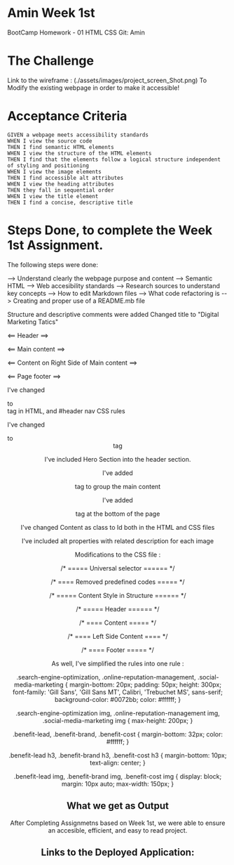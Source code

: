
# Amin Week 1st 
BootCamp Homework - 01 HTML CSS Git: Amin

# The Challenge

Link to the wireframe : (./assets/images/project_screen_Shot.png)
To Modify the  existing webpage in order to make it accessible!




# Acceptance Criteria

```
GIVEN a webpage meets accessibility standards
WHEN I view the source code
THEN I find semantic HTML elements
WHEN I view the structure of the HTML elements
THEN I find that the elements follow a logical structure independent of styling and positioning
WHEN I view the image elements
THEN I find accessible alt attributes
WHEN I view the heading attributes
THEN they fall in sequential order
WHEN I view the title element
THEN I find a concise, descriptive title
```

# Steps Done, to complete the Week 1st Assignment.

The following steps were done:

--> Understand clearly the webpage purpose and content
--> Semantic HTML
--> Web accesibility standards
--> Research sources to understand key concepts
--> How to edit Markdown files
--> What code refactoring is
--> Creating and proper use of a README.mb file


Structure and descriptive comments were added
Changed title to "Digital Marketing Tatics"


<==  Header  ==>

<==  Main content ==>

<==  Content on Right Side of Main content ==>

<==  Page footer ==>



I've changed <div>  to <nav> tag in HTML, and #header nav CSS rules

I've changed <div>  to <header> tag

I've included Hero Section into the header section.



I've added <main> tag to group the main content

I've added <footer> tag at the bottom of the page

I've changed Content as class to Id both in the HTML and CSS files

I've included alt properties with related description for each image


Modifications to the CSS file :


/* ===== Universal selector ====== */

/* ==== Removed predefined codes ===== */

/* ===== Content Style in Structure ====== */


/* ===== Header ====== */

/* ==== Content ===== */

/* ==== Left Side Content ==== */

/* ==== Footer ===== */

As well,
I've simplified the rules into one rule : 

.search-engine-optimization,
.online-reputation-management,
.social-media-marketing {
    margin-bottom: 20px;
    padding: 50px;
    height: 300px;
    font-family: 'Gill Sans', 'Gill Sans MT', Calibri, 'Trebuchet MS', sans-serif;
    background-color: #0072bb;
    color: #ffffff;
}

.search-engine-optimization img,
.online-reputation-management img,
.social-media-marketing img {
    max-height: 200px;
}



.benefit-lead,
.benefit-brand,
.benefit-cost {
    margin-bottom: 32px;
    color: #ffffff;
}

.benefit-lead h3,
.benefit-brand h3,
.benefit-cost h3 {
    margin-bottom: 10px;
    text-align: center;
}

.benefit-lead img,
.benefit-brand img,
.benefit-cost img {
    display: block;
    margin: 10px auto;
    max-width: 150px;
}

# What we get as  Output
After Completing Assignmetns based on Week 1st, we were able to ensure an accesible, efficient, and easy to read project. 

# Links to the Deployed Application: 













